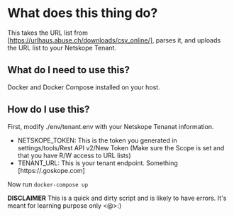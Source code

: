 # What does this thing do?

This takes the URL list from [https://urlhaus.abuse.ch/downloads/csv_online/], parses it, and uploads the URL list to your Netskope Tenant. 

## What do I need to use this?

Docker and Docker Compose installed on your host.

## How do I use this?

First, modify ./env/tenant.env with your Netskope Tenanat information. 

- NETSKOPE_TOKEN: This is the token you generated in settings/tools/Rest API v2/New Token (Make sure the Scope is set and that you have R/W access to URL lists)
- TENANT_URL: This is your tenant endpoint. Something [https://<your-tenant>.goskope.com]

Now run  `docker-compose up`

**DISCLAIMER**
This is a quick and dirty script and is likely to have errors. It's meant for learning purpose only <@>:)